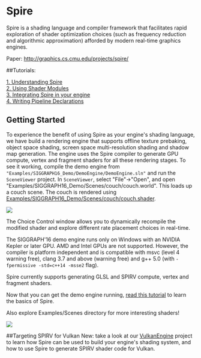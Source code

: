 # Spire
Spire is a shading language and compiler framework that facilitates rapid exploration of shader optimization choices (such as frequency reduction and algorithmic approximation) afforded by modern real-time graphics engines.

Paper: http://graphics.cs.cmu.edu/projects/spire/

##Tutorials:

[1. Understanding Spire](https://github.com/csyonghe/Spire/blob/master/Docs/tutorial1) <br/>
[2. Using Shader Modules](https://github.com/csyonghe/Spire/blob/master/Docs/tutorial2) <br/>
[3. Integrating Spire in your engine](https://github.com/csyonghe/Spire/blob/master/Docs/UserGuide.md) <br/>
[4. Writing Pipeline Declarations](https://github.com/csyonghe/Spire/blob/master/Docs/tutorial3/README.md)

## Getting Started
To experience the benefit of using Spire as your engine's shading language, we have build a rendering engine that supports offline  texture prebaking, object space shading, screen space multi-resolution shading and shadow map generation. The engine uses the Spire compiler to generate GPU compute, vertex and fragment shaders for all these rendering stages. To see it working, compile the demo engine from `"Examples/SIGGRAPH16_Demo/DemoEngine/DemoEngine.sln"` and run the `SceneViewer` project. In `SceneViewer`, select "File"->"Open", and open "Examples/SIGGRAPH16_Demo/Scenes/couch/couch.world". This loads up a couch scene. The couch is rendered using [Examples/SIGGRAPH16_Demo/Scenes/couch/couch.shader](https://github.com/csyonghe/Spire/blob/master/Examples/SIGGRAPH16_Demo/Scenes/couch/couch.shader).

![](https://github.com/csyonghe/Spire/blob/master/Docs/sceneViewer.jpg)

The Choice Control window allows you to dynamically recompile the modified shader and explore different rate placement choices in real-time.

The SIGGRAPH'16 demo engine runs only on Windows with an NVIDIA Kepler or later GPU. AMD and Intel GPUs are not supported. 
However, the compiler is platform independent and is compatible with msvc (level 4 warning free), clang 3.7 and above (warning free) and g++ 5.0 (with `-fpermissive -std=c++14 -msse2` flag). 

Spire currently supports generating GLSL and SPIRV compute, vertex and fragment shaders. 

Now that you can get the demo engine running, <a href="https://github.com/csyonghe/Spire/blob/master/Docs/tutorial1">read this tutorial</a> to learn the basics of Spire.

Also explore Examples/Scenes directory for more interesting shaders!

![](https://github.com/csyonghe/Spire/blob/master/Docs/sceneGallery.jpg)


##Targeting SPIRV for Vulkan
New: take a look at our [VulkanEngine](https://github.com/csyonghe/Spire/tree/master/Examples/VulkanEngine) project to learn how Spire can be used to build your engine's shading system, and how to use Spire to generate SPIRV shader code for Vulkan.
